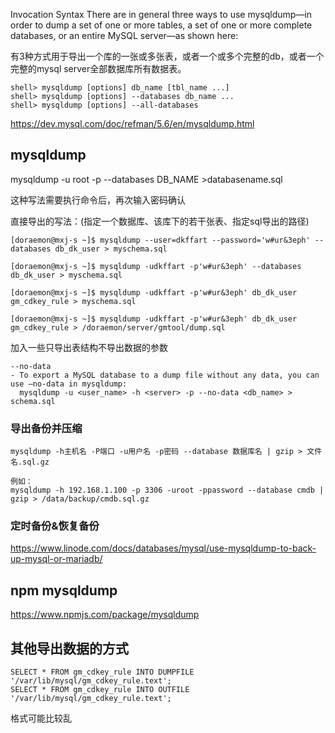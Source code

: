 Invocation Syntax
There are in general three ways to use mysqldump—in order to dump a set of one or more tables, a set of one or more complete databases, or an entire MySQL server—as shown here:

有3种方式用于导出一个库的一张或多张表，或者一个或多个完整的db，或者一个完整的mysql server全部数据库所有数据表。
```shell
shell> mysqldump [options] db_name [tbl_name ...]
shell> mysqldump [options] --databases db_name ...
shell> mysqldump [options] --all-databases
```
https://dev.mysql.com/doc/refman/5.6/en/mysqldump.html

## mysqldump

mysqldump -u root -p --databases DB_NAME >databasename.sql

这种写法需要执行命令后，再次输入密码确认

直接导出的写法：(指定一个数据库、该库下的若干张表、指定sql导出的路径)
```
[doraemon@mxj-s ~]$ mysqldump --user=dkffart --password='w#ur&3eph' --databases db_dk_user > myschema.sql

[doraemon@mxj-s ~]$ mysqldump -udkffart -p'w#ur&3eph' --databases db_dk_user > myschema.sql

[doraemon@mxj-s ~]$ mysqldump -udkffart -p'w#ur&3eph' db_dk_user gm_cdkey_rule > myschema.sql

[doraemon@mxj-s ~]$ mysqldump -udkffart -p'w#ur&3eph' db_dk_user gm_cdkey_rule > /doraemon/server/gmtool/dump.sql
```

加入一些只导出表结构不导出数据的参数
```
--no-data
- To export a MySQL database to a dump file without any data, you can use —no-data in mysqldump:
  mysqldump -u <user_name> -h <server> -p --no-data <db_name> > schema.sql
```

### 导出备份并压缩
```shell
mysqldump -h主机名 -P端口 -u用户名 -p密码 --database 数据库名 | gzip > 文件名.sql.gz

例如： 
mysqldump -h 192.168.1.100 -p 3306 -uroot -ppassword --database cmdb | gzip > /data/backup/cmdb.sql.gz
```

### 定时备份&恢复备份
https://www.linode.com/docs/databases/mysql/use-mysqldump-to-back-up-mysql-or-mariadb/

## npm mysqldump
https://www.npmjs.com/package/mysqldump

## 其他导出数据的方式
```
SELECT * FROM gm_cdkey_rule INTO DUMPFILE '/var/lib/mysql/gm_cdkey_rule.text';
SELECT * FROM gm_cdkey_rule INTO OUTFILE '/var/lib/mysql/gm_cdkey_rule.text';
```
格式可能比较乱
